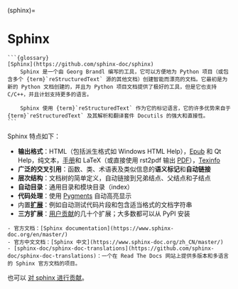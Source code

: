 (sphinx)=
# Sphinx

````{div} w3-pale-green w3-padding
```{glossary}
[Sphinx](https://github.com/sphinx-doc/sphinx)
    Sphinx 是一个由 Georg Brandl 编写的工具，它可以方便地为 Python 项目（或包含多个 {term}`reStructuredText` 源的其他文档）创建智能而漂亮的文档。它最初是为新的 Python 文档创建的，并且为 Python 项目文档提供了极好的工具，但是它也支持 C/C++，并且计划支持更多的语言。

    Sphinx 使用 {term}`reStructuredText` 作为它的标记语言，它的许多优势来自于 {term}`reStructuredText` 及其解析和翻译套件 Docutils 的强大和直接性。
```
````

Sphinx 特点如下：
    
- **输出格式**：HTML（包括派生格式如 Windows HTML Help），[Epub](https://en.wikipedia.org/wiki/EPub) 和 Qt Help，纯文本，[手册](https://en.wikipedia.org/wiki/Man_page)和 LaTeX（或直接使用 rst2pdf 输出 [PDF](https://en.wikipedia.org/wiki/PDF)），[Texinfo](https://en.wikipedia.org/wiki/Texinfo)
- **广泛的交叉引用**：函数、类、术语表及类似信息的**语义标记**和**自动链接**
- **层次结构**：文档树的简单定义，自动链接到兄弟结点、父结点和子结点
- **自动目录**：通用目录和模块目录（index）
- **代码处理**：使用 [Pygments](https://pygments.org/) 自动高亮显示
- 内置[**扩展**](https://www.sphinx-doc.org/zh_CN/master/usage/extensions/index.html#builtin-sphinx-extensions)：例如自动测试代码片段和包含适当格式的文档字符串
- **三方扩展**：[用户贡献](https://www.sphinx-doc.org/zh_CN/master/usage/extensions/index.html#third-party-extensions)的几十个扩展；大多数都可以从 PyPI 安装

```{admonition} 参考：
- 官方文档：[Sphinx documentation](https://www.sphinx-doc.org/en/master/)
- 官方中文文档：[Sphinx 中文](https://www.sphinx-doc.org/zh_CN/master/)
- [sphinx-doc/sphinx-doc-translations](https://github.com/sphinx-doc/sphinx-doc-translations)：一个在 Read The Docs 网站上提供多版本和多语言的 Sphinx 官方文档的项目。
```

也可以 [对 sphinx 进行贡献](https://www.sphinx-doc.org/zh_CN/master/internals/contributing.html)。